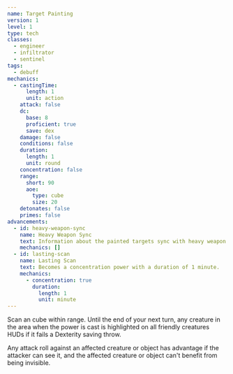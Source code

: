 ```yaml
---
name: Target Painting
version: 1
level: 1
type: tech
classes:
  - engineer
  - infiltrator
  - sentinel
tags:
  - debuff
mechanics:
  - castingTime:
      length: 1
      unit: action
    attack: false
    dc:
      base: 8
      proficient: true
      save: dex
    damage: false
    conditions: false
    duration:
      length: 1
      unit: round
    concentration: false
    range:
      short: 90
      aoe:
        type: cube
        size: 20
    detonates: false
    primes: false
advancements:
  - id: heavy-weapon-sync
    name: Heavy Weapon Sync
    text: Information about the painted targets sync with heavy weapon systems. Any creature that would make a saving throw to avoid heavy weapon damage has disadvantage on the saving throw.
    mechanics: []
  - id: lasting-scan
    name: Lasting Scan
    text: Becomes a concentration power with a duration of 1 minute.
    mechanics:
      - concentration: true
        duration:
          length: 1
          unit: minute
---
```

Scan an <me-distance length="20" adj/> cube within range. Until the end of your next turn, any creature in the area when the power is cast is
highlighted on all friendly creatures HUDs if it fails a Dexterity saving throw.

Any attack roll against an affected creature or object has advantage if the attacker can see it, and the affected
creature or object can't benefit from being invisible.
